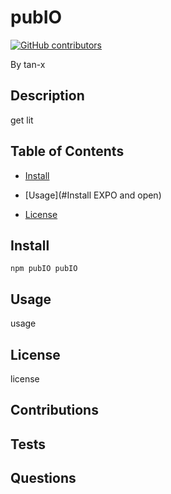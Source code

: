 # pubIO

[![GitHub contributors](https://img.shields.io/github/contributors/pubIO-2020/pubIO.svg?style=flat)]()

By tan-x

## Description

get lit

## Table of Contents

* [Install](#install)

* [Usage](#Install EXPO and open)

* [License](#CC)

## Install

`npm pubIO pubIO`

## Usage

usage

## License

license

## Contributions

## Tests

## Questions

